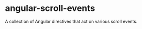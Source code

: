 angular-scroll-events
=====================

A collection of Angular directives that act on various scroll events.
